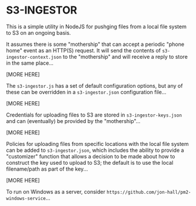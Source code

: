 # S3-INGESTOR

This is a simple utility in NodeJS for pushging files from a local file system to S3 on an ongoing basis.

It assumes there is some "mothership" that can accept a periodic "phone home" event as an HTTP(S) request.
It will send the contents of `s3-ingestor-context.json` to the "mothership" and will receive a reply to store in the same place...

[MORE HERE]

The `s3-ingestor.js` has a set of default configuration options, but any of these can be overridden in a `s3-ingestor.json` configuration file...

[MORE HERE]

Credentials for uploading files to S3 are stored in `s3-ingestor-keys.json` and can (eventually) be provided by the "mothership"...

[MORE HERE]

Policies for uploading files from specific locations with the local file system can be added to `s3-ingestor.json`,
which includes the ability to provide a "customizer" function that allows a decision to be made about how to construct the key used to upload to S3;
the default is to use the local filename/path as part of the key...

[MORE HERE]

To run on Windows as a server, consider `https://github.com/jon-hall/pm2-windows-service`...